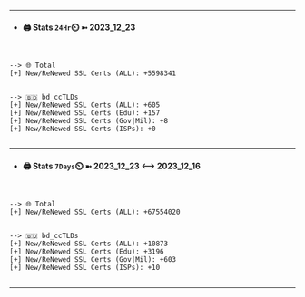 

---
- #### 🖨️ **Stats** `24Hr`⏲️ ➼ 2023_12_23
```console


--> 🌐 Total
[+] New/ReNewed SSL Certs (ALL): +5598341


--> 🇧🇩 bd_ccTLDs
[+] New/ReNewed SSL Certs (ALL): +605
[+] New/ReNewed SSL Certs (Edu): +157
[+] New/ReNewed SSL Certs (Gov|Mil): +8
[+] New/ReNewed SSL Certs (ISPs): +0


```

---
- #### 🖨️ **Stats** `7Days`⏲️ ➼ 2023_12_23 <--> 2023_12_16
```console


--> 🌐 Total
[+] New/ReNewed SSL Certs (ALL): +67554020


--> 🇧🇩 bd_ccTLDs
[+] New/ReNewed SSL Certs (ALL): +10873
[+] New/ReNewed SSL Certs (Edu): +3196
[+] New/ReNewed SSL Certs (Gov|Mil): +603
[+] New/ReNewed SSL Certs (ISPs): +10


```

---

